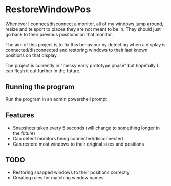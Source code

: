 # RestoreWindowPos

Whenever I connect/disconnect a monitor, all of my windows jump around, resize and teleport to places they are not meant to be in.
They should just go back to their previous positions on that monitor.

The aim of this project is to fix this behaviour by detecting when a display is connected/disconnected and restoring
windows to their last known positions on that display.

The project is currently in "messy early prototype phase" but hopefully I can flesh it out further in the future.

## Running the program

Run the program in an admin powershell prompt.

## Features

* Snapshots taken every 5 seconds (will change to something longer in the future)
* Can detect monitors being connected/disconnected
* Can restore most windows to their original sizes and positions

## TODO

* Restoring snapped windows to their positions correctly
* Creating rules for matching window names